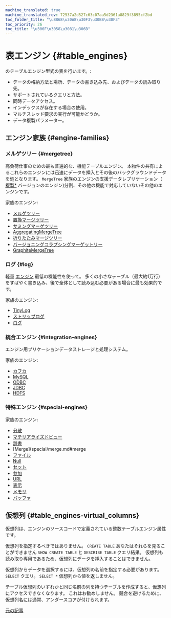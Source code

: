 ```yaml
---
machine_translated: true
machine_translated_rev: 72537a2d527c63c07aa5d2361a8829f3895cf2bd
toc_folder_title: "\u8868\u30A8\u30F3\u30B8\u30F3"
toc_priority: 26
toc_title: "\u306F\u3058\u3081\u306B"
---
```


# 表エンジン {#table_engines}

のテーブルエンジン型式の表を行います。:

-   データの格納方法と場所、データの書き込み先、およびデータの読み取り先。
-   サポートされているクエリと方法。
-   同時データアクセス。
-   インデックスが存在する場合の使用。
-   マルチスレッド要求の実行が可能かどうか。
-   データ複製パラメーター。

## エンジン家族 {#engine-families}

### メルゲツリー {#mergetree}

高負荷仕事のための最も普遍的な、機能テーブルエンジン。 本物件の共有によるこれらのエンジンには迅速にデータを挿入とその後のバックグラウンドデータを処となります。 `MergeTree` 家族のエンジンの支援データレプリケーション（ [複製\*](mergetree-family/replication.md#table_engines-replication) バージョンのエンジン)分割、その他の機能で対応していないその他のエンジンです。

家族のエンジン:

-   [メルゲツリー](mergetree-family/mergetree.md#mergetree)
-   [置換マージツリー](mergetree-family/replacingmergetree.md#replacingmergetree)
-   [サミングマーゲツリー](mergetree-family/summingmergetree.md#summingmergetree)
-   [AggregatingMergeTree](mergetree-family/aggregatingmergetree.md#aggregatingmergetree)
-   [折りたたみマージツリー](mergetree-family/collapsingmergetree.md#table_engine-collapsingmergetree)
-   [バージョニングコラプシングマーゲットリー](mergetree-family/versionedcollapsingmergetree.md#versionedcollapsingmergetree)
-   [GraphiteMergeTree](mergetree-family/graphitemergetree.md#graphitemergetree)

### ログ {#log}

軽量 [エンジン](log-family/index.md) 最低の機能性を使って。 多くの小さなテーブル（最大約1万行）をすばやく書き込み、後で全体として読み込む必要がある場合に最も効果的です。

家族のエンジン:

-   [TinyLog](log-family/tinylog.md#tinylog)
-   [ストリップログ](log-family/stripelog.md#stripelog)
-   [ログ](log-family/log.md#log)

### 統合エンジン {#integration-engines}

エンジン用プリケーションデータストレージと処理システム。

家族のエンジン:

-   [カフカ](integrations/kafka.md#kafka)
-   [MySQL](integrations/mysql.md#mysql)
-   [ODBC](integrations/odbc.md#table-engine-odbc)
-   [JDBC](integrations/jdbc.md#table-engine-jdbc)
-   [HDFS](integrations/hdfs.md#hdfs)

### 特殊エンジン {#special-engines}

家族のエンジン:

-   [分散](special/distributed.md#distributed)
-   [マテリアライズドビュー](special/materializedview.md#materializedview)
-   [辞書](special/dictionary.md#dictionary)
-   \[Merge\](special/merge.md#merge
-   [ファイル](special/file.md#file)
-   [Null](special/null.md#null)
-   [セット](special/set.md#set)
-   [参加](special/join.md#join)
-   [URL](special/url.md#table_engines-url)
-   [表示](special/view.md#table_engines-view)
-   [メモリ](special/memory.md#memory)
-   [バッファ](special/buffer.md#buffer)

## 仮想列 {#table_engines-virtual_columns}

仮想列は、エンジンのソースコードで定義されている整数テーブルエンジン属性です。

仮想列を指定するべきではありません。 `CREATE TABLE` あなたはそれらを見ることができません `SHOW CREATE TABLE` と `DESCRIBE TABLE` クエリ結果。 仮想列も読み取り専用であるため、仮想列にデータを挿入することはできません。

仮想列からデータを選択するには、仮想列の名前を指定する必要があります。 `SELECT` クエリ。 `SELECT *` 仮想列から値を返しません。

テーブル仮想列のいずれかと同じ名前の列を持つテーブルを作成すると、仮想列にアクセスできなくなります。 これはお勧めしません。 競合を避けるために、仮想列名には通常、アンダースコアが付けられます。

[元の記事](https://clickhouse.com/docs/en/operations/table_engines/) <!--hide-->
